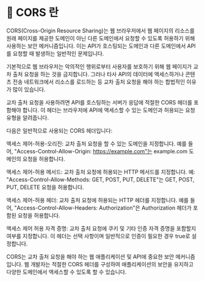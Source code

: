 # 🌽 CORS 란

CORS(Cross-Origin Resource Sharing)는 웹 브라우저에서 웹 페이지의 리소스를 원래 페이지를 제공한 도메인이 아닌 다른 도메인에서 요청할 수 있도록 허용하기 위해 사용하는 보안 메커니즘입니다. 이는 API가 호스팅되는 도메인과 다른 도메인에서 API를 요청할 때 발생하는 일반적인 문제입니다.

기본적으로 웹 브라우저는 악의적인 행위로부터 사용자를 보호하기 위해 웹 페이지가 교차 출처 요청을 하는 것을 금지합니다. 그러나 타사 API의 데이터에 액세스하거나 콘텐츠 전송 네트워크에서 리소스를 로드하는 등 교차 출처 요청을 해야 하는 합법적인 이유가 많이 있습니다.

교차 출처 요청을 사용하려면 API를 호스팅하는 서버가 응답에 적절한 CORS 헤더를 포함해야 합니다. 이 헤더는 브라우저에 API에 액세스할 수 있는 도메인과 허용되는 요청 유형을 알려줍니다.

다음은 일반적으로 사용되는 CORS 헤더입니다:

액세스 제어-허용-오리진: 교차 출처 요청을 할 수 있는 도메인을 지정합니다. 예를 들어, "Access-Control-Allow-Origin: https://example.com"는 example.com 도메인의 요청을 허용합니다.

액세스 제어-허용 메서드: 교차 출처 요청에 허용되는 HTTP 메서드를 지정합니다. 예: "Access-Control-Allow-Methods: GET, POST, PUT, DELETE"는 GET, POST, PUT, DELETE 요청을 허용합니다.

액세스 제어-허용 헤더: 교차 출처 요청에 허용되는 HTTP 헤더를 지정합니다. 예를 들어, "Access-Control-Allow-Headers: Authorization"은 Authorization 헤더가 포함된 요청을 허용합니다.

액세스 제어 허용 자격 증명: 교차 출처 요청에 쿠키 및 기타 인증 자격 증명을 포함할지 여부를 지정합니다. 이 헤더는 선택 사항이며 일반적으로 인증이 필요한 경우 true로 설정합니다.

CORS는 교차 출처 요청을 해야 하는 웹 애플리케이션 및 API에 중요한 보안 메커니즘입니다. 웹 개발자는 적절한 CORS 헤더를 구성하여 애플리케이션의 보안을 유지하고 다양한 도메인에서 액세스할 수 있도록 할 수 있습니다.
